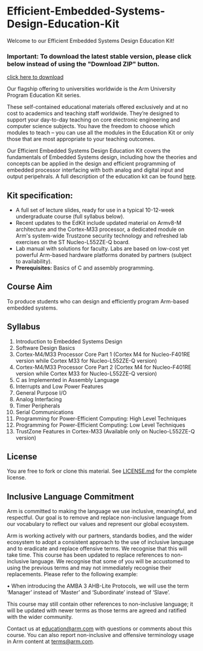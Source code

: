 
# Efficient-Embedded-Systems-Design-Education-Kit

Welcome to our Efficient Embedded Systems Design Education Kit!

### **Important:** To download the latest stable version, please click below instead of using the "Download ZIP" button.
[click here to download](https://github.com/arm-university/Efficient-Embedded-Systems-Design-Education-Kit/releases/download/v2.0.0/Efficient-Embedded-Education-Kit.zip)

Our flagship offering to universities worldwide is the Arm University Program Education Kit series.

These self-contained educational materials offered exclusively and at no cost to academics and teaching staff worldwide. They’re designed to support your day-to-day teaching on core electronic engineering and computer science subjects. You have the freedom to choose which modules to teach – you can use all the modules in the Education Kit or only those that are most appropriate to your teaching outcomes.

Our Efficient Embedded Systems Design Education Kit covers the fundamentals of Embedded Systems design, including how the theories and concepts can be applied in the design and efficient programming of embedded processor interfacing with both analog and digital input and output peripehrals. A full description of the education kit can be found [here](https://www.arm.com/resources/education/education-kits/efficient-embedded-systems).


 ## Kit specification:

* A full set of lecture slides, ready for use in a typical 10-12-week undergraduate course (full syllabus below).
* Recent updates to the EdKit include updated material on Armv8-M architecture and the Cortex-M33 processor, a dedicated module on Arm's system-wide Trustzone security technology and refreshed lab exercises on the ST Nucleo-L552ZE-Q board.
* Lab manual with solutions for faculty. Labs are based on low-cost yet powerful Arm-based hardware platforms donated by partners (subject to availability). 
* **Prerequisites:** Basics of C and assembly programming.

## Course Aim
To produce students who can design and efficiently program Arm-based embedded systems.

## Syllabus
1. Introduction to Embedded Systems Design
1. Software Design Basics 
1. Cortex-M4/M33 Processor Core Part 1 (Cortex M4 for Nucleo-F401RE version while Cortex M33 for Nucleo-L552ZE-Q version)
1. Cortex-M4/M33 Processor Core Part 2 (Cortex M4 for Nucleo-F401RE version while Cortex M33 for Nucleo-L552ZE-Q version)
1. C as Implemented in Assembly Language 
1. Interrupts and Low Power Features  
1. General Purpose I/O
1. Analog Interfacing  
1. Timer Peripherals 
1. Serial Communications
1. Programming for Power-Efficient Computing: High Level Techniques
1. Programming for Power-Efficient Computing: Low Level Techniques
1. TrustZone Features in Cortex-M33 (Available only on Nucleo-L552ZE-Q version)


## License
You are free to fork or clone this material. See [LICENSE.md](https://github.com/arm-university/Efficient-Embedded-Systems-Design-Education-Kit/blob/main/License/LICENSE.md) for the complete license.

## Inclusive Language Commitment
Arm is committed to making the language we use inclusive, meaningful, and respectful. Our goal is to remove and replace non-inclusive language from our vocabulary to reflect our values and represent our global ecosystem.
 
Arm is working actively with our partners, standards bodies, and the wider ecosystem to adopt a consistent approach to the use of inclusive language and to eradicate and replace offensive terms. We recognise that this will take time. This course has been updated to replace references to non-inclusive language. We recognise that some of you will be accustomed to using the previous terms and may not immediately recognise their replacements. Please refer to the following example:

•	When introducing the AMBA 3 AHB-Lite Protocols, we will use the term ‘Manager’ instead of ‘Master’ and ‘Subordinate’ instead of ‘Slave’. 

This course may still contain other references to non-inclusive language; it will be updated with newer terms as those terms are agreed and ratified with the wider community.

Contact us at education@arm.com with questions or comments about this course. You can also report non-inclusive and offensive terminology usage in Arm content at terms@arm.com.
